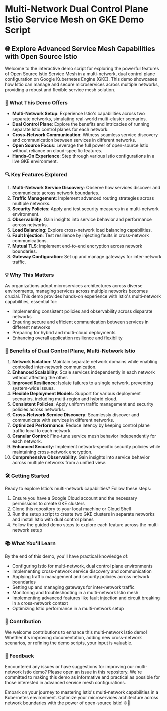 # Multi-Network Dual Control Plane Istio Service Mesh on GKE Demo Script

## 🌐 Explore Advanced Service Mesh Capabilities with Open Source Istio

Welcome to the interactive demo script for exploring the powerful features of Open Source Istio Service Mesh in a multi-network, dual control plane configuration on Google Kubernetes Engine (GKE). This demo showcases how Istio can manage and secure microservices across multiple networks, providing a robust and flexible service mesh solution.

### 🚀 What This Demo Offers

- **Multi-Network Setup**: Experience Istio's capabilities across two separate networks, simulating real-world multi-cluster scenarios.
- **Dual Control Plane**: Explore the benefits and intricacies of running separate Istio control planes for each network.
- **Cross-Network Communication**: Witness seamless service discovery and communication between services in different networks.
- **Open Source Focus**: Leverage the full power of open-source Istio without reliance on cloud-specific features.
- **Hands-On Experience**: Step through various Istio configurations in a live GKE environment.

### 🔍 Key Features Explored

1. **Multi-Network Service Discovery**: Observe how services discover and communicate across network boundaries.
2. **Traffic Management**: Implement advanced routing strategies across multiple networks.
3. **Security Policies**: Apply and test security measures in a multi-network environment.
4. **Observability**: Gain insights into service behavior and performance across networks.
5. **Load Balancing**: Explore cross-network load balancing capabilities.
6. **Fault Injection**: Test resilience by injecting faults in cross-network communications.
7. **Mutual TLS**: Implement end-to-end encryption across network boundaries.
8. **Gateway Configuration**: Set up and manage gateways for inter-network traffic.

### 💡 Why This Matters

As organizations adopt microservices architectures across diverse environments, managing services across multiple networks becomes crucial. This demo provides hands-on experience with Istio's multi-network capabilities, essential for:

- Implementing consistent policies and observability across disparate networks
- Ensuring secure and efficient communication between services in different networks
- Preparing for hybrid and multi-cloud deployments
- Enhancing overall application resilience and flexibility

### 🌟 Benefits of Dual Control Plane, Multi-Network Istio

1. **Network Isolation**: Maintain separate network domains while enabling controlled inter-network communication.
2. **Enhanced Scalability**: Scale services independently in each network without affecting the other.
3. **Improved Resilience**: Isolate failures to a single network, preventing system-wide issues.
4. **Flexible Deployment Models**: Support for various deployment scenarios, including multi-region and hybrid cloud.
5. **Consistent Policies**: Apply uniform traffic management and security policies across networks.
6. **Cross-Network Service Discovery**: Seamlessly discover and communicate with services in different networks.
7. **Optimized Performance**: Reduce latency by keeping control plane traffic local to each network.
8. **Granular Control**: Fine-tune service mesh behavior independently for each network.
9. **Enhanced Security**: Implement network-specific security policies while maintaining cross-network encryption.
10. **Comprehensive Observability**: Gain insights into service behavior across multiple networks from a unified view.

### 🛠 Getting Started

Ready to explore Istio's multi-network capabilities? Follow these steps:

1. Ensure you have a Google Cloud account and the necessary permissions to create GKE clusters
2. Clone this repository to your local machine or Cloud Shell
3. Run the setup script to create two GKE clusters in separate networks and install Istio with dual control planes
4. Follow the guided demo steps to explore each feature across the multi-network setup

### 📚 What You'll Learn

By the end of this demo, you'll have practical knowledge of:

- Configuring Istio for multi-network, dual control plane environments
- Implementing cross-network service discovery and communication
- Applying traffic management and security policies across network boundaries
- Setting up and managing gateways for inter-network traffic
- Monitoring and troubleshooting in a multi-network Istio mesh
- Implementing advanced features like fault injection and circuit breaking in a cross-network context
- Optimizing Istio performance in a multi-network setup

### 🤝 Contribution

We welcome contributions to enhance this multi-network Istio demo! Whether it's improving documentation, adding new cross-network scenarios, or refining the demo scripts, your input is valuable.

### 📣 Feedback

Encountered any issues or have suggestions for improving our multi-network Istio demo? Please open an issue in this repository. We're committed to making this demo as informative and practical as possible for those interested in advanced service mesh configurations.

Embark on your journey to mastering Istio's multi-network capabilities in a Kubernetes environment. Optimize your microservices architecture across network boundaries with the power of open-source Istio! 🌐🚀
